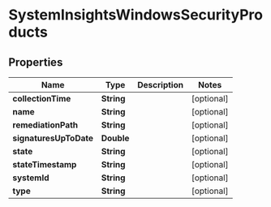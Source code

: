 

# SystemInsightsWindowsSecurityProducts


## Properties

| Name | Type | Description | Notes |
|------------ | ------------- | ------------- | -------------|
|**collectionTime** | **String** |  |  [optional] |
|**name** | **String** |  |  [optional] |
|**remediationPath** | **String** |  |  [optional] |
|**signaturesUpToDate** | **Double** |  |  [optional] |
|**state** | **String** |  |  [optional] |
|**stateTimestamp** | **String** |  |  [optional] |
|**systemId** | **String** |  |  [optional] |
|**type** | **String** |  |  [optional] |



